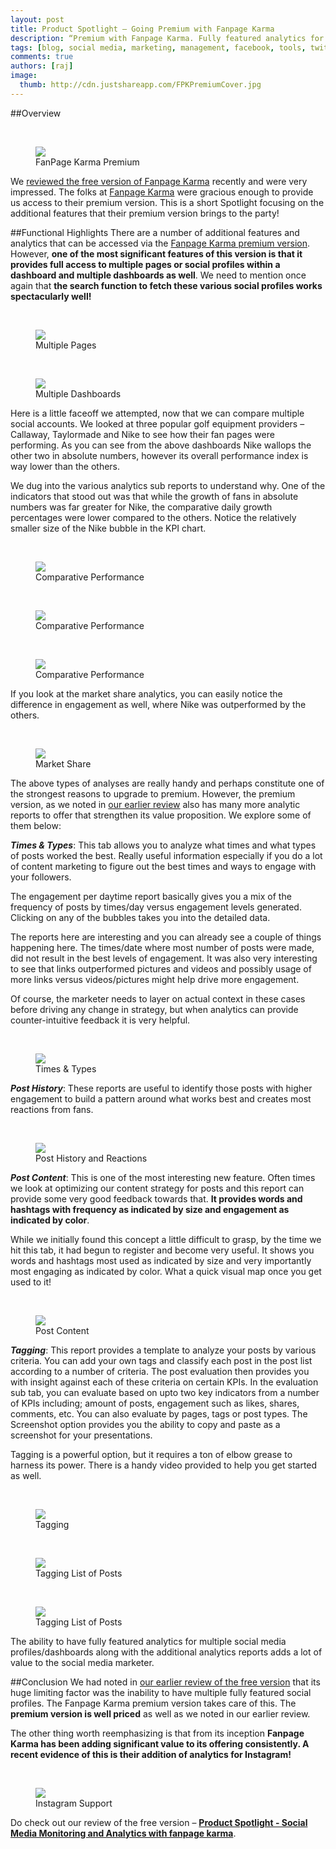 ```yaml
---
layout: post
title: Product Spotlight – Going Premium with Fanpage Karma
description: “Premium with Fanpage Karma. Fully featured analytics for Social Media Marketers”
tags: [blog, social media, marketing, management, facebook, tools, twitter, social media monitoring]
comments: true
authors: [raj]
image:
  thumb: http://cdn.justshareapp.com/FPKPremiumCover.jpg
---
```


##Overview

<br/>
<figure>
<img src="http://cdn.justshareapp.com/FPKPremiumCover.jpg"/>
<figcaption>FanPage Karma Premium</figcaption>
</figure>

We [reviewed the free version of Fanpage Karma](http://blog.justshareapp.com/fanpage-karma/) recently and were very impressed. The folks at [Fanpage Karma](http://www.fanpagekarma.com/) were gracious enough to provide us access to their premium version. This is a short Spotlight focusing on the additional features that their premium version brings to the party!


##Functional Highlights
There are a number of additional features and analytics that can be accessed via the [Fanpage Karma premium version](http://www.fanpagekarma.com/Facebook-Social-Media-Marketing-Monitoring). However, **one of the most significant features of this version is that it provides full access to multiple pages or social profiles within a dashboard and multiple dashboards as well**. We need to mention once again that **the search function to fetch these various social profiles works spectacularly well!**

<br/>
<figure>
<img src="http://cdn.justshareapp.com/FPKDashMulti1.jpg"/>
<figcaption>Multiple Pages</figcaption>
</figure>

<br/>
<figure>
<img src="http://cdn.justshareapp.com/FPKDashMulti2.jpg"/>
<figcaption> Multiple Dashboards </figcaption>
</figure>

Here is a little faceoff we attempted, now that we can compare multiple social accounts. We looked at three popular golf equipment providers – Callaway, Taylormade and Nike to see how their fan pages were performing. As you can see from the above dashboards Nike wallops the other two in absolute numbers, however its overall performance index is way lower than the others.

We dug into the various analytics sub reports to understand why. One of the indicators that stood out was that while the growth of fans in absolute numbers was far greater for Nike, the comparative daily growth percentages were lower compared to the others. Notice the relatively smaller size of the Nike bubble in the KPI chart.

<br/>
<figure>
<img src="http://cdn.justshareapp.com/FPKDashKPIMulti1.jpg"/>
<figcaption> Comparative Performance </figcaption>
</figure>

<br/>
<figure>
<img src="http://cdn.justshareapp.com/FPKDashKPIMulti3.jpg"/>
<figcaption> Comparative Performance </figcaption>
</figure>

<br/>
<figure>
<img src="http://cdn.justshareapp.com/FPKDashKPIMulti4.jpg"/>
<figcaption> Comparative Performance </figcaption>
</figure>

If you look at the market share analytics, you can easily notice the difference in engagement as well, where Nike was outperformed by the others.

<br/>
<figure>
<img src="http://cdn.justshareapp.com/FPKDashMarketMulti.jpg"/>
<figcaption> Market Share </figcaption>
</figure>

The above types of analyses are really handy and perhaps constitute one of the strongest reasons to upgrade to premium. However, the premium version, as we noted in [our earlier review](http://blog.justshareapp.com/fanpage-karma/) also has many more analytic reports to offer that strengthen its value proposition. We explore some of them below: 

***Times & Types***: This tab allows you to analyze what times and what types of posts worked the best. Really useful information especially if you do a lot of content marketing to figure out the best times and ways to engage with your followers. 

The engagement per daytime report basically gives you a mix of the frequency of posts by times/day versus engagement levels generated.  Clicking on any of the bubbles takes you into the detailed data.

The reports here are interesting and you can already see a couple of things happening here. The times/date where most number of posts were made, did not result in the best levels of  engagement. It was also very interesting to see that links outperformed pictures and videos and possibly usage of more links versus videos/pictures might help drive more engagement. 

Of course, the marketer needs to layer on actual context in these cases before driving any change in strategy, but when analytics can provide counter-intuitive feedback it is very helpful. 

<br/>
<figure>
<img src="http://cdn.justshareapp.com/FPKDashTimesTypes.jpg"/>
<figcaption> Times & Types</figcaption>
</figure>

***Post History***: These reports are useful to identify those posts with higher engagement to build a pattern around what works best and creates most reactions from fans.

<br/>
<figure>
<img src="http://cdn.justshareapp.com/FPKDashPostReactions.jpg"/>
<figcaption> Post History and Reactions</figcaption>
</figure>

***Post Content***: This is one of the most interesting new feature. Often times we look at optimizing our content strategy for posts and this report can provide some very good feedback towards that. **It provides words and hashtags with frequency as indicated by size and engagement as indicated by color**.  

While we initially found this concept a little difficult to grasp, by the time we hit this tab, it had begun to register and become very useful.  It shows you words and hashtags most used as indicated by size and very importantly most engaging as indicated by color. What a quick visual map once you get used to it!

<br/>
<figure>
<img src="http://cdn.justshareapp.com/FPKDashPostContent.jpg"/>
<figcaption>Post Content</figcaption>
</figure>

***Tagging***: This report provides a template to analyze your posts by various criteria. You can add your own tags and classify each post in the post list according to a number of criteria. The post evaluation then provides you with insight against each of these criteria on certain KPIs.
In the evaluation sub tab, you can evaluate based on upto two key indicators from a number of KPIs including; amount of posts, engagement such as likes, shares, comments, etc. You can also evaluate by pages, tags or post types.  The Screenshot option provides you the ability to copy and paste as a screenshot for your presentations.

Tagging is a powerful option, but it requires a ton of elbow grease to harness its power. There is a handy video provided to help you get started as well.

<br/>
<figure>
<img src="http://cdn.justshareapp.com/FPKDashTaggingVideo.jpg"/>
<figcaption>Tagging</figcaption>
</figure>

<br/>
<figure>
<img src="http://cdn.justshareapp.com/FPKDashTaggingList.jpg"/>
<figcaption>Tagging List of Posts</figcaption>
</figure>

<br/>
<figure>
<img src="http://cdn.justshareapp.com/FPKDashTaggingEval.jpg"/>
<figcaption>Tagging List of Posts</figcaption>
</figure>

The ability to have fully featured analytics for multiple social media profiles/dashboards along with the additional analytics reports adds a lot of value to the social media marketer.

##Conclusion
We had noted in [our earlier review of the free version](http://blog.justshareapp.com/fanpage-karma/) that its huge limiting factor was the inability to have multiple fully featured social profiles. The Fanpage Karma premium version takes care of this. The **premium version is well priced** as well as we noted in our earlier review. 

The other thing worth reemphasizing is that from its inception **Fanpage Karma has been adding significant value to its offering consistently. A recent evidence of this is their addition of analytics for Instagram!**

<br/>
<figure>
<img src="http://cdn.justshareapp.com/FPKInstagram.jpg"/>
<figcaption>Instagram Support </figcaption>
</figure>


Do check out our review of the free version – [**Product Spotlight - Social Media Monitoring and Analytics with fanpage karma**](http://blog.justshareapp.com/fanpage-karma/).